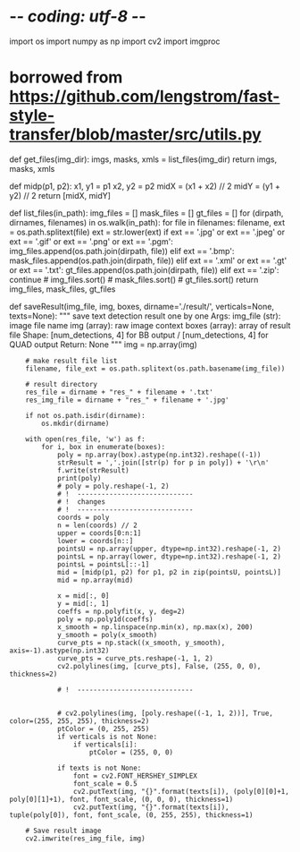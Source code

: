 # -*- coding: utf-8 -*-
import os
import numpy as np
import cv2
import imgproc

# borrowed from https://github.com/lengstrom/fast-style-transfer/blob/master/src/utils.py
def get_files(img_dir):
    imgs, masks, xmls = list_files(img_dir)
    return imgs, masks, xmls

def midp(p1, p2):
    x1, y1 = p1
    x2, y2 = p2
    midX = (x1 + x2) // 2
    midY = (y1 + y2) // 2
    return [midX, midY]

def list_files(in_path):
    img_files = []
    mask_files = []
    gt_files = []
    for (dirpath, dirnames, filenames) in os.walk(in_path):
        for file in filenames:
            filename, ext = os.path.splitext(file)
            ext = str.lower(ext)
            if ext == '.jpg' or ext == '.jpeg' or ext == '.gif' or ext == '.png' or ext == '.pgm':
                img_files.append(os.path.join(dirpath, file))
            elif ext == '.bmp':
                mask_files.append(os.path.join(dirpath, file))
            elif ext == '.xml' or ext == '.gt' or ext == '.txt':
                gt_files.append(os.path.join(dirpath, file))
            elif ext == '.zip':
                continue
    # img_files.sort()
    # mask_files.sort()
    # gt_files.sort()
    return img_files, mask_files, gt_files

def saveResult(img_file, img, boxes, dirname='./result/', verticals=None, texts=None):
        """ save text detection result one by one
        Args:
            img_file (str): image file name
            img (array): raw image context
            boxes (array): array of result file
                Shape: [num_detections, 4] for BB output / [num_detections, 4] for QUAD output
        Return:
            None
        """
        img = np.array(img)

        # make result file list
        filename, file_ext = os.path.splitext(os.path.basename(img_file))

        # result directory
        res_file = dirname + "res_" + filename + '.txt'
        res_img_file = dirname + "res_" + filename + '.jpg'

        if not os.path.isdir(dirname):
            os.mkdir(dirname)

        with open(res_file, 'w') as f:
            for i, box in enumerate(boxes):
                poly = np.array(box).astype(np.int32).reshape((-1))
                strResult = ','.join([str(p) for p in poly]) + '\r\n'
                f.write(strResult)
                print(poly)
                # poly = poly.reshape(-1, 2)
                # !  -----------------------------
                # !  changes
                # !  -----------------------------
                coords = poly
                n = len(coords) // 2
                upper = coords[0:n:1]
                lower = coords[n::]
                pointsU = np.array(upper, dtype=np.int32).reshape(-1, 2)
                pointsL = np.array(lower, dtype=np.int32).reshape(-1, 2)
                pointsL = pointsL[::-1]
                mid = [midp(p1, p2) for p1, p2 in zip(pointsU, pointsL)]
                mid = np.array(mid)

                x = mid[:, 0]
                y = mid[:, 1]
                coeffs = np.polyfit(x, y, deg=2)
                poly = np.poly1d(coeffs)
                x_smooth = np.linspace(np.min(x), np.max(x), 200)
                y_smooth = poly(x_smooth)
                curve_pts = np.stack((x_smooth, y_smooth), axis=-1).astype(np.int32)
                curve_pts = curve_pts.reshape(-1, 1, 2)
                cv2.polylines(img, [curve_pts], False, (255, 0, 0), thickness=2)

                # !  -----------------------------


                # cv2.polylines(img, [poly.reshape((-1, 1, 2))], True, color=(255, 255, 255), thickness=2)
                ptColor = (0, 255, 255)
                if verticals is not None:
                    if verticals[i]:
                        ptColor = (255, 0, 0)

                if texts is not None:
                    font = cv2.FONT_HERSHEY_SIMPLEX
                    font_scale = 0.5
                    cv2.putText(img, "{}".format(texts[i]), (poly[0][0]+1, poly[0][1]+1), font, font_scale, (0, 0, 0), thickness=1)
                    cv2.putText(img, "{}".format(texts[i]), tuple(poly[0]), font, font_scale, (0, 255, 255), thickness=1)

        # Save result image
        cv2.imwrite(res_img_file, img)